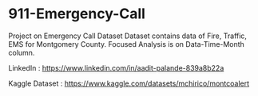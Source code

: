 # 911-Emergency-Call
Project on Emergency Call Dataset
Dataset contains data of Fire, Traffic, EMS for Montgomery County.
Focused Analysis is on Data-Time-Month column.

LinkedIn : https://www.linkedin.com/in/aadit-palande-839a8b22a

Kaggle Dataset : https://www.kaggle.com/datasets/mchirico/montcoalert

